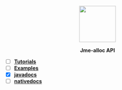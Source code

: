 <p align="center"> <img src="" width=100 height=100/> </p>
<p align="center"> <b> Jme-alloc API <b> </p>

- [ ] [Tutorials]()
- [ ] [Examples]()
- [x] [javadocs]()
- [ ] [nativedocs]() 
